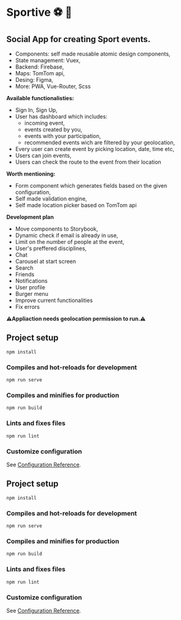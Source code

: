 # Sportive :soccer: :basketball:	


## Social App for creating Sport events.
 * Components: self made reusable atomic design components,
 * State management:  Vuex,  
 * Backend: Firebase,
 * Maps: TomTom api,
 * Desing: Figma,
 * More: PWA, Vue-Router, Scss

**Available functionalisties:**
 * Sign In, Sign Up,
 * User has dashboard which includes:
   *  incoming event, 
   * events created by you, 
   * events with your participation,
   * recommended events wich are filtered by your geolocation,
 * Every user can create event by picking location, date, time etc,  
 * Users can join events,  
 * Users can check the route to the event from their location 

**Worth mentioning:**
 * Form component which generates fields based on the given configuration,
 * Self made validation engine,
 * Self made location picker based on TomTom api
 
**Development plan**

 * Move components to Storybook,
 * Dynamic check if email is already in use,
 * Limit on the number of people at the event,
 * User's preffered disciplines,
 * Chat
 * Carousel at start screen
 * Search
 * Friends
 * Notifications
 * User profile
 * Burger menu
 * Improve current functionalities
 * Fix errors
 

**:warning:Appliaction needs geolocation permission to run.:warning:**

## Project setup
```
npm install
```

### Compiles and hot-reloads for development
```
npm run serve
```

### Compiles and minifies for production
```
npm run build
```

### Lints and fixes files
```
npm run lint
```

### Customize configuration
See [Configuration Reference](https://cli.vuejs.org/config/).


## Project setup
```
npm install
```

### Compiles and hot-reloads for development
```
npm run serve
```

### Compiles and minifies for production
```
npm run build
```

### Lints and fixes files
```
npm run lint
```

### Customize configuration
See [Configuration Reference](https://cli.vuejs.org/config/).
